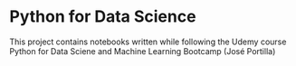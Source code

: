 # Python for Data Science

This project contains notebooks written while following the Udemy course
Python for Data Sciene and Machine Learning Bootcamp (José Portilla)


